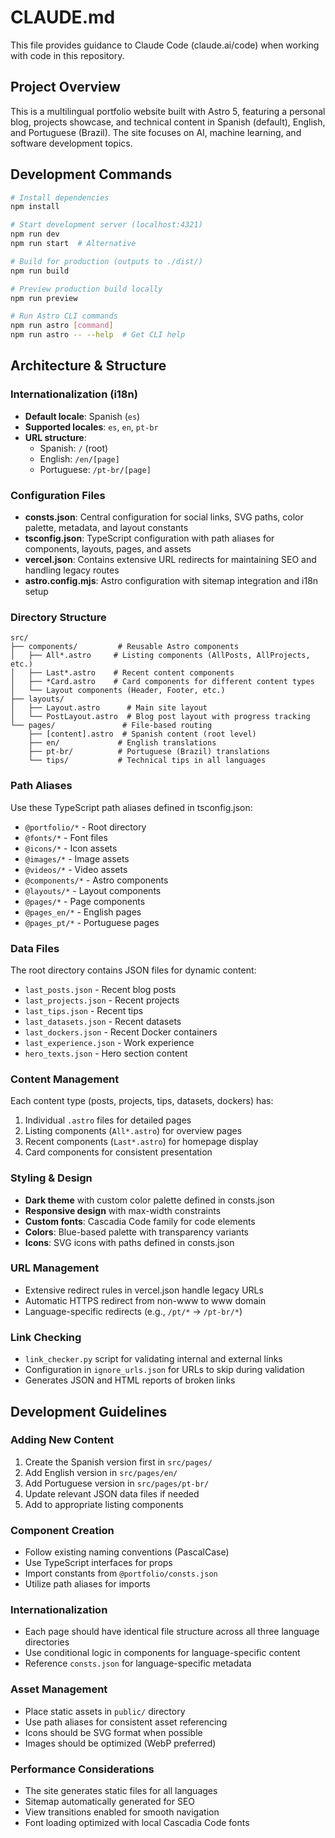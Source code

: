 # CLAUDE.md

This file provides guidance to Claude Code (claude.ai/code) when working with code in this repository.

## Project Overview

This is a multilingual portfolio website built with Astro 5, featuring a personal blog, projects showcase, and technical content in Spanish (default), English, and Portuguese (Brazil). The site focuses on AI, machine learning, and software development topics.

## Development Commands

```bash
# Install dependencies
npm install

# Start development server (localhost:4321)
npm run dev
npm run start  # Alternative

# Build for production (outputs to ./dist/)
npm run build

# Preview production build locally
npm run preview

# Run Astro CLI commands
npm run astro [command]
npm run astro -- --help  # Get CLI help
```

## Architecture & Structure

### Internationalization (i18n)
- **Default locale**: Spanish (`es`)
- **Supported locales**: `es`, `en`, `pt-br`
- **URL structure**: 
  - Spanish: `/` (root)
  - English: `/en/[page]`
  - Portuguese: `/pt-br/[page]`

### Configuration Files
- **consts.json**: Central configuration for social links, SVG paths, color palette, metadata, and layout constants
- **tsconfig.json**: TypeScript configuration with path aliases for components, layouts, pages, and assets
- **vercel.json**: Contains extensive URL redirects for maintaining SEO and handling legacy routes
- **astro.config.mjs**: Astro configuration with sitemap integration and i18n setup

### Directory Structure
```
src/
├── components/         # Reusable Astro components
│   ├── All*.astro     # Listing components (AllPosts, AllProjects, etc.)
│   ├── Last*.astro    # Recent content components
│   ├── *Card.astro    # Card components for different content types
│   └── Layout components (Header, Footer, etc.)
├── layouts/
│   ├── Layout.astro      # Main site layout
│   └── PostLayout.astro  # Blog post layout with progress tracking
└── pages/               # File-based routing
    ├── [content].astro  # Spanish content (root level)
    ├── en/             # English translations
    ├── pt-br/          # Portuguese (Brazil) translations
    └── tips/           # Technical tips in all languages
```

### Path Aliases
Use these TypeScript path aliases defined in tsconfig.json:
- `@portfolio/*` - Root directory
- `@fonts/*` - Font files
- `@icons/*` - Icon assets
- `@images/*` - Image assets
- `@videos/*` - Video assets
- `@components/*` - Astro components
- `@layouts/*` - Layout components
- `@pages/*` - Page components
- `@pages_en/*` - English pages
- `@pages_pt/*` - Portuguese pages

### Data Files
The root directory contains JSON files for dynamic content:
- `last_posts.json` - Recent blog posts
- `last_projects.json` - Recent projects
- `last_tips.json` - Recent tips
- `last_datasets.json` - Recent datasets
- `last_dockers.json` - Recent Docker containers
- `last_experience.json` - Work experience
- `hero_texts.json` - Hero section content

### Content Management
Each content type (posts, projects, tips, datasets, dockers) has:
1. Individual `.astro` files for detailed pages
2. Listing components (`All*.astro`) for overview pages
3. Recent components (`Last*.astro`) for homepage display
4. Card components for consistent presentation

### Styling & Design
- **Dark theme** with custom color palette defined in consts.json
- **Responsive design** with max-width constraints
- **Custom fonts**: Cascadia Code family for code elements
- **Colors**: Blue-based palette with transparency variants
- **Icons**: SVG icons with paths defined in consts.json

### URL Management
- Extensive redirect rules in vercel.json handle legacy URLs
- Automatic HTTPS redirect from non-www to www domain
- Language-specific redirects (e.g., `/pt/*` → `/pt-br/*`)

### Link Checking
- `link_checker.py` script for validating internal and external links
- Configuration in `ignore_urls.json` for URLs to skip during validation
- Generates JSON and HTML reports of broken links

## Development Guidelines

### Adding New Content
1. Create the Spanish version first in `src/pages/`
2. Add English version in `src/pages/en/`
3. Add Portuguese version in `src/pages/pt-br/`
4. Update relevant JSON data files if needed
5. Add to appropriate listing components

### Component Creation
- Follow existing naming conventions (PascalCase)
- Use TypeScript interfaces for props
- Import constants from `@portfolio/consts.json`
- Utilize path aliases for imports

### Internationalization
- Each page should have identical file structure across all three language directories
- Use conditional logic in components for language-specific content
- Reference `consts.json` for language-specific metadata

### Asset Management
- Place static assets in `public/` directory
- Use path aliases for consistent asset referencing
- Icons should be SVG format when possible
- Images should be optimized (WebP preferred)

### Performance Considerations
- The site generates static files for all languages
- Sitemap automatically generated for SEO
- View transitions enabled for smooth navigation
- Font loading optimized with local Cascadia Code fonts